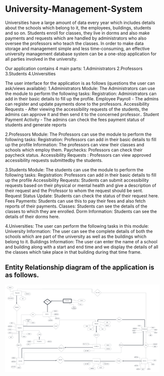 # University-Management-System

Universities have a large amount of data every year which includes details about the schools which belong to it, the employees, buildings, students and so on. Students enroll for classes, they live in dorms and also make payments and requests which are handled by administrators who also oversee the professors who teach the classes. In order to make data storage and management simple and less time-consuming, an effective university management database system can be a one-stop application for all parties involved in the university.

Our application contains 4 main parts: 
1.Administrators
2.Professors
3.Students
4.Universities

The user interface for the application is as follows (questions the user can ask/views available): 
1.Administrators Module:
The Administrators can use the module to perform the following tasks:
Registration: Administrators can add in their basic details to fill up the profile.
Employee Payroll - The admins can register and update payments done to the professors.
Accessibility Requests - After viewing the accessibility requests of the students, the admins can approve it and then send it to the concerned professor..
Student Payment Activity - The admins can check the fees payment status of students and generate reports
   
2.Professors Module:
The Professors can use the module to perform the following tasks:
Registration: Professors can add in their basic details to fill up the profile
Information: The professors can view their classes and schools which employ them.
Paychecks: Professors can check their paycheck status.
Accessibility Requests : Professors can view approved accessibility requests submittedby the students. 

3.Students Module:
The students can use the module to perform the following tasks:
Registration: Professors can add in their basic details to fill up the profile
Accessibility Requests: Students can submit accessibility requests based on their physical or mental health and give a description of their request and the Professor to whom the request should be sent.
Request Status Update: Students can check the status of their request here.
Fees Payments: Students can use this to pay their fees and also fetch reports of their payments.
Classes: Students can see the details of the classes to which they are enrolled.
Dorm Information: Students can see the details of their dorms here.

4.Universities:
The user can perform the following tasks in this module:
University Information: The user can see the complete details of both the schools which are part of the university as well as the buildings which belong to it.
Buildings Information: The user can enter the name of a school and building along with a start and end time and we display the details of all the classes which take place in that building during that time frame.

## Entity Relationship diagram of the application is as follows.
![This is an image](PDS_Final_ER_Diagran.png)
